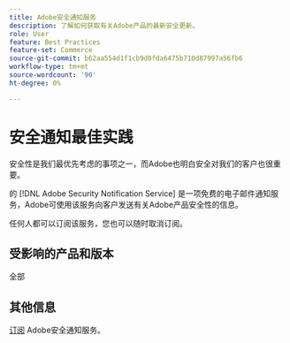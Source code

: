 ```yaml
---
title: Adobe安全通知服务
description: 了解如何获取有关Adobe产品的最新安全更新。
role: User
feature: Best Practices
feature-set: Commerce
source-git-commit: b62aa554d1f1cb9d0fda6475b710d87997a56fb6
workflow-type: tm+mt
source-wordcount: '90'
ht-degree: 0%

---
```



# 安全通知最佳实践

安全性是我们最优先考虑的事项之一，而Adobe也明白安全对我们的客户也很重要。

的 [!DNL Adobe Security Notification Service] 是一项免费的电子邮件通知服务，Adobe可使用该服务向客户发送有关Adobe产品安全性的信息。

任何人都可以订阅该服务，您也可以随时取消订阅。

## 受影响的产品和版本

全部

## 其他信息

[订阅](https://www.adobe.com/subscription/adbeSecurityNotifications.html) Adobe安全通知服务。
